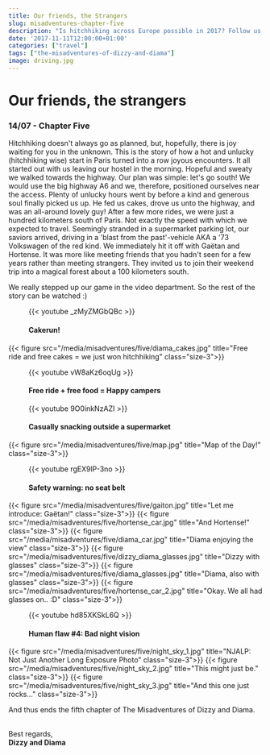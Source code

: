 ```yaml
---
title: Our friends, the Strangers
slug: misadventures-chapter-five
description: "Is hitchhiking across Europe possible in 2017? Follow us, and find out!"
date: '2017-11-11T12:00:00+01:00'
categories: ["travel"]
tags: ["the-misadventures-of-dizzy-and-diama"]
image: driving.jpg
---
```


# Our friends, the strangers
### 14/07 - Chapter Five
Hitchhiking doesn't always go as planned, but, hopefully, there is joy waiting for you in the unknown. This is the story of how a hot and unlucky (hitchhiking wise) start in Paris turned into a row joyous encounters. 
It all started out with us leaving our hostel in the morning. Hopeful and sweaty we walked towards the highway. Our plan was simple: let's go south! We would use the big highway A6 and we, therefore, positioned ourselves near the access. Plenty of unlucky hours went by before a kind and generous soul finally picked us up. He fed us cakes, drove us unto the highway, and was an all-around lovely guy! After a few more rides, we were just a hundred kilometers south of Paris. Not exactly the speed with which we expected to travel. Seemingly stranded in a supermarket parking lot, our saviors arrived, driving in a 'blast from the past'-vehicle AKA a '73 Volkswagen of the red kind. We immediately hit it off with Gaëtan and Hortense. It was more like meeting friends that you hadn't seen for a few years rather than meeting strangers. They invited us to join their weekend trip into a magical forest about a 100 kilometers south.

We really stepped up our game in the video department. So the rest of the story can be watched :)


<figure class="size-3">
    {{< youtube _zMyZMGbQBc >}}
    <figcaption>
        <h4>Cakerun!</h4>
    </figcaption>
</figure>

{{< figure src="/media/misadventures/five/diama_cakes.jpg" title="Free ride and free cakes = we just won hitchhiking" class="size-3">}}
<figure class="size-3">
    {{< youtube vW8aKz6oqUg >}}
    <figcaption>
        <h4>Free ride + free food = Happy campers</h4>
    </figcaption>
</figure>

<figure class="size-3">
    {{< youtube 9O0inkNzAZI >}}
    <figcaption>
        <h4>Casually snacking outside a supermarket</h4>
    </figcaption>
</figure>

{{< figure src="/media/misadventures/five/map.jpg" title="Map of the Day!" class="size-3">}}

<figure class="size-3">
    {{< youtube rgEX9lP-3no >}}
    <figcaption>
        <h4>Safety warning: no seat belt</h4>
    </figcaption>
</figure>

{{< figure src="/media/misadventures/five/gaiton.jpg" title="Let me introduce: Gaëtan!" class="size-3">}}
{{< figure src="/media/misadventures/five/hortense_car.jpg" title="And Hortense!" class="size-3">}}
{{< figure src="/media/misadventures/five/diama_car.jpg" title="Diama enjoying the view" class="size-3">}}
{{< figure src="/media/misadventures/five/dizzy_diama_glasses.jpg" title="Dizzy with glasses" class="size-3">}}
{{< figure src="/media/misadventures/five/diama_glasses.jpg" title="Diama, also with glasses" class="size-3">}}
{{< figure src="/media/misadventures/five/hortense_car_2.jpg" title="Okay. We all had glasses on.. :D" class="size-3">}}
<figure class="size-3">
    {{< youtube hd85XKSkL6Q >}}
    <figcaption>
        <h4>Human flaw #4: Bad night vision</h4>
    </figcaption>
</figure>

{{< figure src="/media/misadventures/five/night_sky_1.jpg" title="NJALP: Not Just Another Long Exposure Photo" class="size-3">}}
{{< figure src="/media/misadventures/five/night_sky_2.jpg" title="This might just be." class="size-3">}}
{{< figure src="/media/misadventures/five/night_sky_3.jpg" title="And this one just rocks..." class="size-3">}}


And thus ends the fifth chapter of The Misadventures of Dizzy and Diama. 
<br /><br />

Best regards,<br />**Dizzy and Diama**
